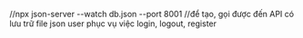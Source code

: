 //npx json-server --watch db.json --port 8001 
//để tạo, gọi được đến API có lưu trữ file json user phục vụ việc login, logout, register
